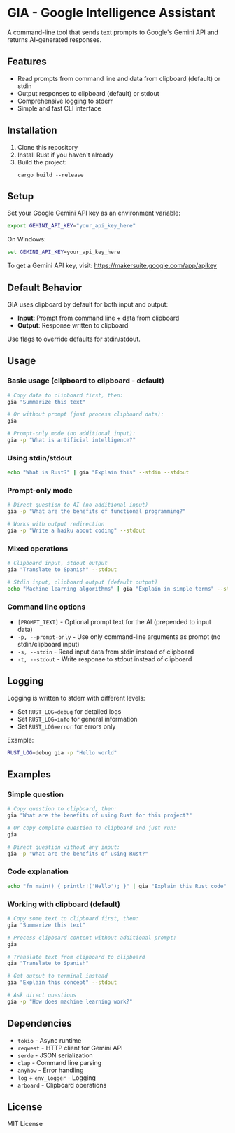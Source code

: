 # GIA - Google Intelligence Assistant

A command-line tool that sends text prompts to Google's Gemini API and returns AI-generated responses.

## Features

- Read prompts from command line and data from clipboard (default) or stdin
- Output responses to clipboard (default) or stdout
- Comprehensive logging to stderr
- Simple and fast CLI interface

## Installation

1. Clone this repository
2. Install Rust if you haven't already
3. Build the project:
   ```
   cargo build --release
   ```

## Setup

Set your Google Gemini API key as an environment variable:

```bash
export GEMINI_API_KEY="your_api_key_here"
```

On Windows:
```cmd
set GEMINI_API_KEY=your_api_key_here
```

To get a Gemini API key, visit: https://makersuite.google.com/app/apikey

## Default Behavior

GIA uses clipboard by default for both input and output:
- **Input**: Prompt from command line + data from clipboard
- **Output**: Response written to clipboard

Use flags to override defaults for stdin/stdout.

## Usage

### Basic usage (clipboard to clipboard - default)
```bash
# Copy data to clipboard first, then:
gia "Summarize this text"

# Or without prompt (just process clipboard data):
gia

# Prompt-only mode (no additional input):
gia -p "What is artificial intelligence?"
```

### Using stdin/stdout
```bash
echo "What is Rust?" | gia "Explain this" --stdin --stdout
```

### Prompt-only mode
```bash
# Direct question to AI (no additional input)
gia -p "What are the benefits of functional programming?"

# Works with output redirection
gia -p "Write a haiku about coding" --stdout
```

### Mixed operations
```bash
# Clipboard input, stdout output
gia "Translate to Spanish" --stdout

# Stdin input, clipboard output (default output)
echo "Machine learning algorithms" | gia "Explain in simple terms" --stdin
```

### Command line options

- `[PROMPT_TEXT]` - Optional prompt text for the AI (prepended to input data)
- `-p, --prompt-only` - Use only command-line arguments as prompt (no stdin/clipboard input)
- `-s, --stdin` - Read input data from stdin instead of clipboard
- `-t, --stdout` - Write response to stdout instead of clipboard

## Logging

Logging is written to stderr with different levels:
- Set `RUST_LOG=debug` for detailed logs
- Set `RUST_LOG=info` for general information
- Set `RUST_LOG=error` for errors only

Example:
```bash
RUST_LOG=debug gia -p "Hello world"
```

## Examples

### Simple question
```bash
# Copy question to clipboard, then:
gia "What are the benefits of using Rust for this project?"

# Or copy complete question to clipboard and just run:
gia

# Direct question without any input:
gia -p "What are the benefits of using Rust?"
```

### Code explanation
```bash
echo "fn main() { println!('Hello'); }" | gia "Explain this Rust code" --stdin --stdout
```

### Working with clipboard (default)
```bash
# Copy some text to clipboard first, then:
gia "Summarize this text"

# Process clipboard content without additional prompt:
gia

# Translate text from clipboard to clipboard
gia "Translate to Spanish"

# Get output to terminal instead
gia "Explain this concept" --stdout

# Ask direct questions
gia -p "How does machine learning work?"
```

## Dependencies

- `tokio` - Async runtime
- `reqwest` - HTTP client for Gemini API
- `serde` - JSON serialization
- `clap` - Command line parsing
- `anyhow` - Error handling
- `log` + `env_logger` - Logging
- `arboard` - Clipboard operations

## License

MIT License